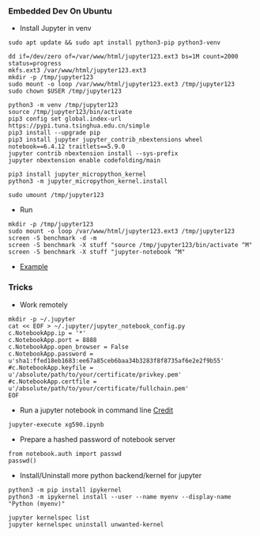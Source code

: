 ### Embedded Dev On Ubuntu
* Install Jupyter in venv
```
sudo apt update && sudo apt install python3-pip python3-venv

dd if=/dev/zero of=/var/www/html/jupyter123.ext3 bs=1M count=2000 status=progress
mkfs.ext3 /var/www/html/jupyter123.ext3
mkdir -p /tmp/jupyter123
sudo mount -o loop /var/www/html/jupyter123.ext3 /tmp/jupyter123
sudo chown $USER /tmp/jupyter123 

python3 -m venv /tmp/jupyter123
source /tmp/jupyter123/bin/activate
pip3 config set global.index-url https://pypi.tuna.tsinghua.edu.cn/simple
pip3 install --upgrade pip
pip3 install jupyter jupyter_contrib_nbextensions wheel notebook==6.4.12 traitlets==5.9.0
jupyter contrib nbextension install --sys-prefix
jupyter nbextension enable codefolding/main

pip3 install jupyter_micropython_kernel
python3 -m jupyter_micropython_kernel.install

sudo umount /tmp/jupyter123
```
* Run
```
mkdir -p /tmp/jupyter123
sudo mount -o loop /var/www/html/jupyter123.ext3 /tmp/jupyter123
screen -S benchmark -d -m
screen -S benchmark -X stuff "source /tmp/jupyter123/bin/activate ^M"
screen -S benchmark -X stuff "jupyter-notebook ^M"
```
* [Example](https://github.com/xg590/IoT/blob/master/MicroPython/MicroPython_ESP8266_Jupyter.ipynb)
### Tricks
* Work remotely
```
mkdir -p ~/.jupyter
cat << EOF > ~/.jupyter/jupyter_notebook_config.py 
c.NotebookApp.ip = '*'
c.NotebookApp.port = 8888 
c.NotebookApp.open_browser = False
c.NotebookApp.password = u'sha1:ffed18eb1683:ee67a85ceb6baa34b3283f8f8735af6e2e2f9b55'  
#c.NotebookApp.keyfile = u'/absolute/path/to/your/certificate/privkey.pem' 
#c.NotebookApp.certfile = u'/absolute/path/to/your/certificate/fullchain.pem'
EOF
```
* Run a jupyter notebook in command line [Credit](https://discourse.jupyter.org/t/jupyter-run-requires-notebook-to-be-previously-run/12250/2)
```
jupyter-execute xg590.ipynb
```
* Prepare a hashed password of notebook server 
```
from notebook.auth import passwd
passwd()
```
* Install/Uninstall more python backend/kernel for jupyter 
```
python3 -m pip install ipykernel
python3 -m ipykernel install --user --name myenv --display-name "Python (myenv)"

jupyter kernelspec list  
jupyter kernelspec uninstall unwanted-kernel
```  